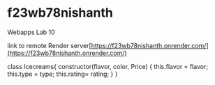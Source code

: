# f23wb78nishanth
Webapps Lab 10

link to remote Render server[https://f23wb78nishanth.onrender.com/](https://f23wb78nishanth.onrender.com/)

class Icecreams{
  constructor(flavor, color, Price) {
    this.flavor = flavor;
    this.type = type;
    this.rating= rating;
  }
}